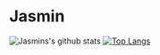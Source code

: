 
# Jasmin
![Jasmins's github stats](https://github-readme-stats.vercel.app/api?username=jasmingacic&count_private=true&show_icons=true&hide_title=true&hide=stars)
[![Top Langs](https://github-readme-stats.vercel.app/api/top-langs/?username=jasmingacic&layout=compact)](https://github.com/anuraghazra/github-readme-stats)


<!--
**jasmingacic/jasmingacic** is a ✨ _special_ ✨ repository because its `README.md` (this file) appears on your GitHub profile.

Here are some ideas to get you started:

- 🔭 I’m currently working on ...
- 🌱 I’m currently learning ...
- 👯 I’m looking to collaborate on ...
- 🤔 I’m looking for help with ...
- 💬 Ask me about ...
- 📫 How to reach me: ...
- 😄 Pronouns: ...
- ⚡ Fun fact: ...
-->
